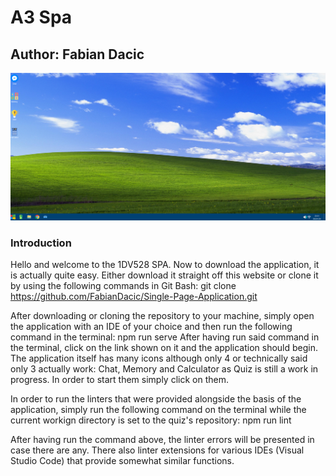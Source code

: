 # A3 Spa

## Author: Fabian Dacic

![Desktop](./src/img/selling-point.png)

### Introduction
Hello and welcome to the 1DV528 SPA.
Now to download the application, it is actually quite easy. 
Either download it straight off this website or clone it by using the following commands in Git Bash:
git clone https://github.com/FabianDacic/Single-Page-Application.git

After downloading or cloning the repository to your machine, simply open the application with an IDE of your choice and then run the following command in the terminal:
npm run serve
After having run said command in the terminal, click on the link shown on it and the application should begin. The application itself has many icons although only 4 or technically said only 3 actually work: Chat, Memory and Calculator as Quiz is still a work in progress. In order to start them simply click on them.


In order to run the linters that were provided alongside the basis of the application, simply run the following command on the terminal while the current workign directory is set to the quiz's repository:
npm run lint

After having run the command above, the linter errors will be presented in case there are any. There also linter extensions for various IDEs (Visual Studio Code) that provide somewhat similar functions.
